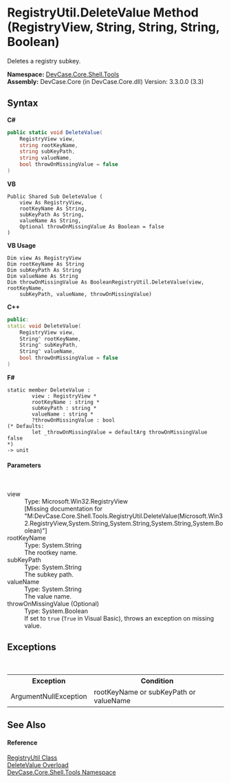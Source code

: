 # RegistryUtil.DeleteValue Method (RegistryView, String, String, String, Boolean)
 

Deletes a registry subkey.

**Namespace:**&nbsp;<a href="N_DevCase_Core_Shell_Tools">DevCase.Core.Shell.Tools</a><br />**Assembly:**&nbsp;DevCase.Core (in DevCase.Core.dll) Version: 3.3.0.0 (3.3)

## Syntax

**C#**<br />
``` C#
public static void DeleteValue(
	RegistryView view,
	string rootKeyName,
	string subKeyPath,
	string valueName,
	bool throwOnMissingValue = false
)
```

**VB**<br />
``` VB
Public Shared Sub DeleteValue ( 
	view As RegistryView,
	rootKeyName As String,
	subKeyPath As String,
	valueName As String,
	Optional throwOnMissingValue As Boolean = false
)
```

**VB Usage**<br />
``` VB Usage
Dim view As RegistryView
Dim rootKeyName As String
Dim subKeyPath As String
Dim valueName As String
Dim throwOnMissingValue As BooleanRegistryUtil.DeleteValue(view, rootKeyName, 
	subKeyPath, valueName, throwOnMissingValue)
```

**C++**<br />
``` C++
public:
static void DeleteValue(
	RegistryView view, 
	String^ rootKeyName, 
	String^ subKeyPath, 
	String^ valueName, 
	bool throwOnMissingValue = false
)
```

**F#**<br />
``` F#
static member DeleteValue : 
        view : RegistryView * 
        rootKeyName : string * 
        subKeyPath : string * 
        valueName : string * 
        ?throwOnMissingValue : bool 
(* Defaults:
        let _throwOnMissingValue = defaultArg throwOnMissingValue false
*)
-> unit 

```


#### Parameters
&nbsp;<dl><dt>view</dt><dd>Type: Microsoft.Win32.RegistryView<br />\[Missing <param name="view"/> documentation for "M:DevCase.Core.Shell.Tools.RegistryUtil.DeleteValue(Microsoft.Win32.RegistryView,System.String,System.String,System.String,System.Boolean)"\]</dd><dt>rootKeyName</dt><dd>Type: System.String<br />The rootkey name.</dd><dt>subKeyPath</dt><dd>Type: System.String<br />The subkey path.</dd><dt>valueName</dt><dd>Type: System.String<br />The value name.</dd><dt>throwOnMissingValue (Optional)</dt><dd>Type: System.Boolean<br />If set to `true` (`True` in Visual Basic), throws an exception on missing value.</dd></dl>

## Exceptions
&nbsp;<table><tr><th>Exception</th><th>Condition</th></tr><tr><td>ArgumentNullException</td><td>rootKeyName or subKeyPath or valueName</td></tr></table>

## See Also


#### Reference
<a href="T_DevCase_Core_Shell_Tools_RegistryUtil">RegistryUtil Class</a><br /><a href="Overload_DevCase_Core_Shell_Tools_RegistryUtil_DeleteValue">DeleteValue Overload</a><br /><a href="N_DevCase_Core_Shell_Tools">DevCase.Core.Shell.Tools Namespace</a><br />